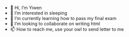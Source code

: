 - 👋 Hi, I’m Yiwen
- 👀 I’m interested in sleeping
- 🌱 I’m currently learning how to pass my final exam
- 💞️ I’m looking to collaborate on writing html
- 📫 How to reach me, use your owl to send letter to me

<!---
1chi5/1chi5 is a ✨ special ✨ repository because its `README.md` (this file) appears on your GitHub profile.
You can click the Preview link to take a look at your changes.
--->
